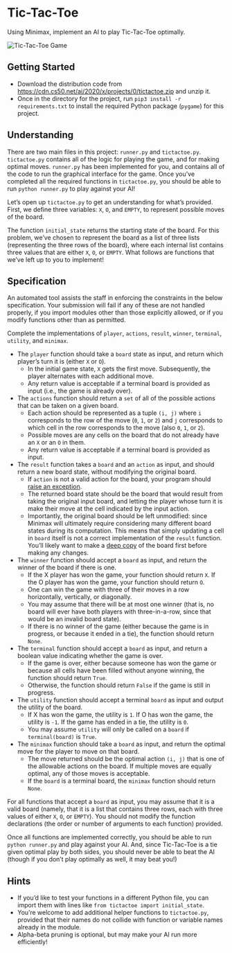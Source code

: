 <main class="col-md">

<h1 id="tic-tac-toe">Tic-Tac-Toe</h1>

<p>Using Minimax, implement an AI to play Tic-Tac-Toe optimally.</p>

<p><img src="https://cs50.harvard.edu/ai/2020/projects/0/tictactoe/images/game.png" alt="Tic-Tac-Toe Game"></p>

<h2 id="getting-started">Getting Started</h2>

<ul>
  <li data-marker="*">Download the distribution code from <a href="https://cdn.cs50.net/ai/2020/x/projects/0/tictactoe.zip">https://cdn.cs50.net/ai/2020/x/projects/0/tictactoe.zip</a> and unzip it.</li>
  <li data-marker="*">Once in the directory for the project, run <code class="language-plaintext highlighter-rouge">pip3 install -r requirements.txt</code> to install the required Python package (<code class="language-plaintext highlighter-rouge">pygame</code>) for this project.</li>
</ul>

<h2 id="understanding">Understanding</h2>

<p>There are two main files in this project: <code class="language-plaintext highlighter-rouge">runner.py</code> and <code class="language-plaintext highlighter-rouge">tictactoe.py</code>. <code class="language-plaintext highlighter-rouge">tictactoe.py</code> contains all of the logic for playing the game, and for making optimal moves. <code class="language-plaintext highlighter-rouge">runner.py</code> has been implemented for you, and contains all of the code to run the graphical interface for the game. Once you’ve completed all the required functions in <code class="language-plaintext highlighter-rouge">tictactoe.py</code>, you should be able to run <code class="language-plaintext highlighter-rouge">python runner.py</code> to play against your AI!</p>

<p>Let’s open up <code class="language-plaintext highlighter-rouge">tictactoe.py</code> to get an understanding for what’s provided. First, we define three variables: <code class="language-plaintext highlighter-rouge">X</code>, <code class="language-plaintext highlighter-rouge">O</code>, and <code class="language-plaintext highlighter-rouge">EMPTY</code>, to represent possible moves of the board.</p>

<p>The function <code class="language-plaintext highlighter-rouge">initial_state</code> returns the starting state of the board. For this problem, we’ve chosen to represent the board as a list of three lists (representing the three rows of the board), where each internal list contains three values that are either <code class="language-plaintext highlighter-rouge">X</code>, <code class="language-plaintext highlighter-rouge">O</code>, or <code class="language-plaintext highlighter-rouge">EMPTY</code>.
What follows are functions that we’ve left up to you to implement!</p>

<h2 id="specification">Specification</h2>

<div class="alert" data-alert="warning" role="alert"><p>An automated tool assists the staff in enforcing the constraints in the below specification. Your submission will fail if any of these are not handled properly, if you import modules other than those explicitly allowed, or if you modify functions other than as permitted.</p></div>

<p>Complete the implementations of <code class="language-plaintext highlighter-rouge">player</code>, <code class="language-plaintext highlighter-rouge">actions</code>, <code class="language-plaintext highlighter-rouge">result</code>, <code class="language-plaintext highlighter-rouge">winner</code>, <code class="language-plaintext highlighter-rouge">terminal</code>, <code class="language-plaintext highlighter-rouge">utility</code>, and <code class="language-plaintext highlighter-rouge">minimax</code>.</p>

<ul>
  <li data-marker="*">The <code class="language-plaintext highlighter-rouge">player</code> function should take a <code class="language-plaintext highlighter-rouge">board</code> state as input, and return which player’s turn it is (either <code class="language-plaintext highlighter-rouge">X</code> or <code class="language-plaintext highlighter-rouge">O</code>).
    <ul>
      <li data-marker="*">In the initial game state, <code class="language-plaintext highlighter-rouge">X</code> gets the first move. Subsequently, the player alternates with each additional move.</li>
      <li data-marker="*">Any return value is acceptable if a terminal board is provided as input (i.e., the game is already over).</li>
    </ul>
  </li>
  <li data-marker="*">The <code class="language-plaintext highlighter-rouge">actions</code> function should return a <code class="language-plaintext highlighter-rouge">set</code> of all of the possible actions that can be taken on a given board.
    <ul>
      <li data-marker="*">Each action should be represented as a tuple <code class="language-plaintext highlighter-rouge">(i, j)</code> where <code class="language-plaintext highlighter-rouge">i</code> corresponds to the row of the move (<code class="language-plaintext highlighter-rouge">0</code>, <code class="language-plaintext highlighter-rouge">1</code>, or <code class="language-plaintext highlighter-rouge">2</code>) and <code class="language-plaintext highlighter-rouge">j</code> corresponds to which cell in the row corresponds to the move (also <code class="language-plaintext highlighter-rouge">0</code>, <code class="language-plaintext highlighter-rouge">1</code>, or <code class="language-plaintext highlighter-rouge">2</code>).</li>
      <li data-marker="*">Possible moves are any cells on the board that do not already have an <code class="language-plaintext highlighter-rouge">X</code> or an <code class="language-plaintext highlighter-rouge">O</code> in them.</li>
      <li data-marker="*">Any return value is acceptable if a terminal board is provided as input.</li>
    </ul>
  </li>
  <li data-marker="*">The <code class="language-plaintext highlighter-rouge">result</code> function takes a <code class="language-plaintext highlighter-rouge">board</code> and an <code class="language-plaintext highlighter-rouge">action</code> as input, and should return a new board state, without modifying the original board.
    <ul>
      <li data-marker="*">If <code class="language-plaintext highlighter-rouge">action</code> is not a valid action for the board, your program should <a href="https://docs.python.org/3/tutorial/errors.html#raising-exceptions">raise an exception</a>.</li>
      <li data-marker="*">The returned board state should be the board that would result from taking the original input board, and letting the player whose turn it is make their move at the cell indicated by the input action.</li>
      <li data-marker="*">Importantly, the original board should be left unmodified: since Minimax will ultimately require considering many different board states during its computation. This means that simply updating a cell in <code class="language-plaintext highlighter-rouge">board</code> itself is not a correct implementation of the <code class="language-plaintext highlighter-rouge">result</code> function. You’ll likely want to make a <a href="https://docs.python.org/3/library/copy.html#copy.deepcopy">deep copy</a> of the board first before making any changes.</li>
    </ul>
  </li>
  <li data-marker="*">The <code class="language-plaintext highlighter-rouge">winner</code> function should accept a <code class="language-plaintext highlighter-rouge">board</code> as input, and return the winner of the board if there is one.
    <ul>
      <li data-marker="*">If the X player has won the game, your function should return <code class="language-plaintext highlighter-rouge">X</code>. If the O player has won the game, your function should return <code class="language-plaintext highlighter-rouge">O</code>.</li>
      <li data-marker="*">One can win the game with three of their moves in a row horizontally, vertically, or diagonally.</li>
      <li data-marker="*">You may assume that there will be at most one winner (that is, no board will ever have both players with three-in-a-row, since that would be an invalid board state).</li>
      <li data-marker="*">If there is no winner of the game (either because the game is in progress, or because it ended in a tie), the function should return <code class="language-plaintext highlighter-rouge">None</code>.</li>
    </ul>
  </li>
  <li data-marker="*">The <code class="language-plaintext highlighter-rouge">terminal</code> function should accept a <code class="language-plaintext highlighter-rouge">board</code> as input, and return a boolean value indicating whether the game is over.
    <ul>
      <li data-marker="*">If the game is over, either because someone has won the game or because all cells have been filled without anyone winning, the function should return <code class="language-plaintext highlighter-rouge">True</code>.</li>
      <li data-marker="*">Otherwise, the function should return <code class="language-plaintext highlighter-rouge">False</code> if the game is still in progress.</li>
    </ul>
  </li>
  <li data-marker="*">The <code class="language-plaintext highlighter-rouge">utility</code> function should accept a terminal <code class="language-plaintext highlighter-rouge">board</code> as input and output the utility of the board.
    <ul>
      <li data-marker="*">If X has won the game, the utility is <code class="language-plaintext highlighter-rouge">1</code>. If O has won the game, the utility is <code class="language-plaintext highlighter-rouge">-1</code>. If the game has ended in a tie, the utility is <code class="language-plaintext highlighter-rouge">0</code>.</li>
      <li data-marker="*">You may assume <code class="language-plaintext highlighter-rouge">utility</code> will only be called on a <code class="language-plaintext highlighter-rouge">board</code> if <code class="language-plaintext highlighter-rouge">terminal(board)</code> is <code class="language-plaintext highlighter-rouge">True</code>.</li>
    </ul>
  </li>
  <li data-marker="*">The <code class="language-plaintext highlighter-rouge">minimax</code> function should take a <code class="language-plaintext highlighter-rouge">board</code> as input, and return the optimal move for the player to move on that board.
    <ul>
      <li data-marker="*">The move returned should be the optimal action <code class="language-plaintext highlighter-rouge">(i, j)</code> that is one of the allowable actions on the board. If multiple moves are equally optimal, any of those moves is acceptable.</li>
      <li data-marker="*">If the <code class="language-plaintext highlighter-rouge">board</code> is a terminal board, the <code class="language-plaintext highlighter-rouge">minimax</code> function should return <code class="language-plaintext highlighter-rouge">None</code>.</li>
    </ul>
  </li>
</ul>

<p>For all functions that accept a <code class="language-plaintext highlighter-rouge">board</code> as input, you may assume that it is a valid board (namely, that it is a list that contains three rows, each with three values of either <code class="language-plaintext highlighter-rouge">X</code>, <code class="language-plaintext highlighter-rouge">O</code>, or <code class="language-plaintext highlighter-rouge">EMPTY</code>). You should not modify the function declarations (the order or number of arguments to each function) provided.</p>

<p>Once all functions are implemented correctly, you should be able to run <code class="language-plaintext highlighter-rouge">python runner.py</code> and play against your AI. And, since Tic-Tac-Toe is a tie given optimal play by both sides, you should never be able to beat the AI (though if you don’t play optimally as well, it may beat you!)</p>

<h2 id="hints">Hints</h2>

<ul>
  <li data-marker="*">If you’d like to test your functions in a different Python file, you can import them with lines like <code class="language-plaintext highlighter-rouge">from tictactoe import initial_state</code>.</li>
  <li data-marker="*">You’re welcome to add additional helper functions to <code class="language-plaintext highlighter-rouge">tictactoe.py</code>, provided that their names do not collide with function or variable names already in the module.</li>
  <li data-marker="*">Alpha-beta pruning is optional, but may make your AI run more efficiently!</li>
</ul>

</main>